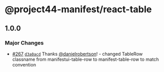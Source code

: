 # @project44-manifest/react-table

## 1.0.0

### Major Changes

- [#267](https://github.com/project44/manifest/pull/267)
  [`d3a0acd`](https://github.com/project44/manifest/commit/d3a0acd1898fffc2c45c39a065794e70ff8bf2d5)
  Thanks [@danielrobertson](https://github.com/danielrobertson)! - changed TableRow classname from
  manifestui-table-row to manifest-table-row to match convention
